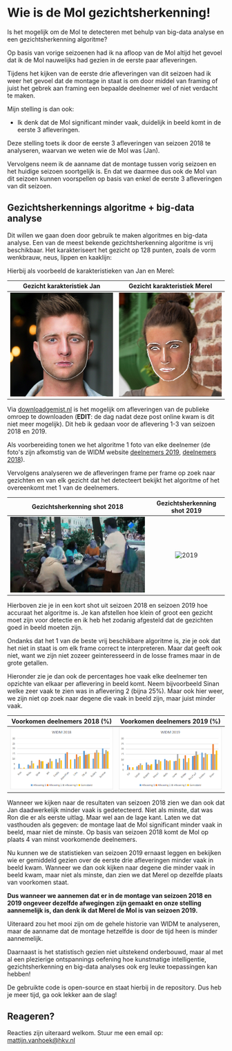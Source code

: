 # Wie is de Mol gezichtsherkenning!

Is het mogelijk om de Mol te detecteren met behulp van big-data analyse en een gezichtsherkenning algoritme?

Op basis van vorige seizoenen had ik na afloop van de Mol altijd het gevoel dat ik de Mol nauwelijks had gezien in de eerste paar afleveringen. 

Tijdens het kijken van de eerste drie afleveringen van dit seizoen had ik weer het gevoel dat de montage in staat is om door middel van framing of juist het gebrek aan framing een bepaalde deelnemer wel of niet verdacht te maken. 

Mijn stelling is dan ook:
* Ik denk dat de Mol significant minder vaak, duidelijk in beeld komt in de eerste 3 afleveringen.

Deze stelling toets ik door de eerste 3 afleveringen van seizoen 2018 te analyseren, waarvan we weten wie de Mol was (Jan). 

Vervolgens neem ik de aanname dat de montage tussen vorig seizoen en het huidige seizoen soortgelijk is. En dat we daarmee dus ook de Mol van dit seizoen kunnen voorspellen op basis van enkel de eerste 3 afleveringen van dit seizoen.

## Gezichtsherkennings algoritme + big-data analyse
Dit willen we gaan doen door gebruik te maken algoritmes en big-data analyse. Een van de meest bekende gezichtsherkenning algoritme is vrij beschikbaar. Het karakteriseert het gezicht op 128 punten, zoals de vorm wenkbrauw, neus, lippen en kaaklijn: 

Hierbij als voorbeeld de karakteristieken van Jan en Merel:

Gezicht karakteristiek Jan             |  Gezicht karakteristiek Merel
:-------------------------:|:-------------------------:
![2018](img/jan_2018.jpg "jan")  |  ![2019](img/merel_2019.jpg "merel")

Via [downloadgemist.nl](http://downloadgemist.nl) is het mogelijk om afleveringen van de publieke omroep te downloaden (**EDIT**: de dag nadat deze post online kwam is dit niet meer mogelijk). Dit heb ik gedaan voor de aflevering 1-3 van seizoen 2018 en 2019. 

Als voorbereiding tonen we het algoritme 1 foto van elke deelnemer (de foto's zijn afkomstig van de WIDM website [deelnemers 2019](https://wieisdemol.avrotros.nl/home/), [deelnemers 2018](https://wieisdemol.avrotros.nl/archief/#/&filter=season:seizoen%2018%7Ccategories:kandidaten&sort=datetime:desc&page=1&layout=list)). 

Vervolgens analyseren we de afleveringen frame per frame op zoek naar gezichten en van elk gezicht dat het detecteert bekijkt het algoritme of het overeenkomt met 1 van de deelnemers.

Gezichtsherkenning shot 2018             |  Gezichtsherkenning shot 2019
:-------------------------:|:-------------------------:
![2018](img/widm_2018.gif)  |  ![2019](img/widm_2019.gif)

Hierboven zie je in een kort shot uit seizoen 2018 en seizoen 2019 hoe accuraat het algoritme is. Je kan afstellen hoe klein of groot een gezicht moet zijn voor detectie en ik heb het zodanig afgesteld dat de gezichten goed in beeld moeten zijn.

Ondanks dat het 1 van de beste vrij beschikbare algoritme is, zie je ook dat het niet in staat is om elk frame correct te interpreteren. Maar dat geeft ook niet, want we zijn niet zozeer geinteresseerd in de losse frames maar in de grote getallen. 

Hieronder zie je dan ook de percentages hoe vaak elke deelnemer ten opzichte van elkaar per aflevering in beeld komt. Neem bijvoorbeeld Sinan welke zeer vaak te zien was in aflevering 2 (bijna 25%). Maar ook hier weer, we zijn niet op zoek naar degene die vaak in beeld zijn, maar juist minder vaak.

Voorkomen deelnemers 2018 (%)             |  Voorkomen deelnemers 2019 (%)
:-------------------------:|:-------------------------:
![2018](img/widm_2018_df.png)  |  ![2019](img/widm_2019_df.png)

Wanneer we kijken naar de resultaten van seizoen 2018 zien we dan ook dat Jan daadwerkelijk minder vaak is gedetecteerd. Niet als minste, dat was Ron die er als eerste uitlag. Maar wel aan de lage kant. Laten we dat vasthouden als gegeven: de montage laat de Mol significant minder vaak in beeld, maar niet de minste. Op basis van seizoen 2018 komt de Mol op plaats 4 van minst voorkomende deelnemers.

Nu kunnen we de statistieken van seizoen 2019 ernaast leggen en bekijken wie er gemiddeld gezien over de eerste drie afleveringen minder vaak in beeld kwam. Wanneer we dan ook kijken naar degene die minder vaak in beeld kwam, maar niet als minste, dan zien we dat Merel op dezelfde plaats van voorkomen staat. 

**Dus wanneer we aannemen dat er in de montage van seizoen 2018 en 2019 ongeveer dezelfde afwegingen zijn gemaakt en onze  stelling aannemelijk is, dan denk ik dat Merel de Mol is van seizoen 2019.**

Uiteraard zou het mooi zijn om de gehele historie van WIDM te analyseren, maar de aanname dat de montage hetzelfde is door de tijd heen is minder aannemelijk. 

Daarnaast is het statistisch gezien niet uitstekend onderbouwd, maar al met al een plezierige ontspannings oefening hoe kunstmatige intelligentie, gezichtsherkenning en big-data analyses ook erg leuke toepassingen kan hebben!

De gebruikte code is open-source en staat hierbij in de repository. 
Dus heb je meer tijd, ga ook lekker aan de slag!

## Reageren?
Reacties zijn uiteraard welkom. Stuur me een email op: mattijn.vanhoek@hkv.nl
